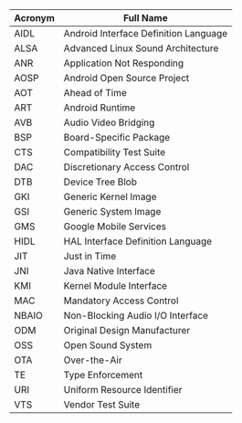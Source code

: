 Acronym | Full Name
------- | ---------
AIDL | Android Interface Definition Language
ALSA | Advanced Linux Sound Architecture
ANR | Application Not Responding
AOSP | Android Open Source Project
AOT | Ahead of Time
ART | Android Runtime
AVB | Audio Video Bridging
BSP | Board-Specific Package
CTS | Compatibility Test Suite
DAC | Discretionary Access Control
DTB | Device Tree Blob
GKI | Generic Kernel Image
GSI | Generic System Image
GMS | Google Mobile Services
HIDL | HAL Interface Definition Language
JIT | Just in Time
JNI | Java Native Interface
KMI | Kernel Module Interface
MAC | Mandatory Access Control
NBAIO | Non-Blocking Audio I/O Interface
ODM | Original Design Manufacturer
OSS | Open Sound System
OTA | Over-the-Air
TE | Type Enforcement
URI | Uniform Resource Identifier
VTS | Vendor Test Suite
